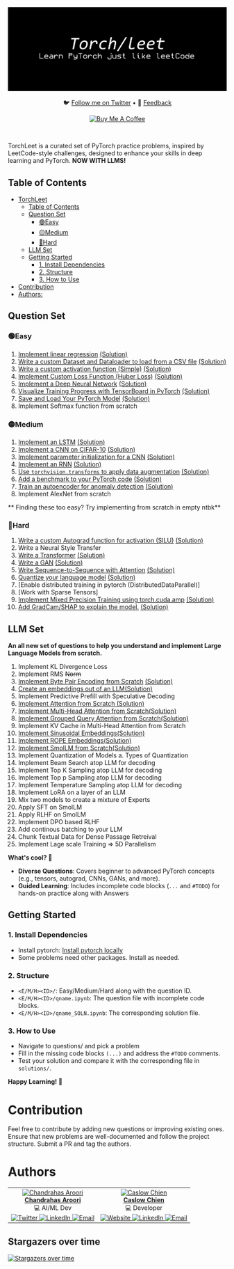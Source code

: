 <div align="center">
  <img src="torch.png" alt="Robot Image">
  <!-- <h1>TorchLeet</h1> -->
  <p align="center">
    🐦 <a href="https://twitter.com/charoori_ai">Follow me on Twitter</a> •
    📧 <a href="mailto:chandrahas.aroori@gmail.com?subject=LLM%20Cookbook">Feedback</a>
  </p>
  <p>
    <a href="https://www.buymeacoffee.com/charoori_ai" target="_blank"><img src="https://cdn.buymeacoffee.com/buttons/default-orange.png" alt="Buy Me A Coffee" height="39" width="170"></a>
  </p>
</div>
<br/>

TorchLeet is a curated set of PyTorch practice problems, inspired by LeetCode-style challenges, designed to enhance your skills in deep learning and PyTorch. **NOW WITH LLMS!**

## Table of Contents
- [TorchLeet](#torchleet)
  - [Table of Contents](#table-of-contents)
  - [Question Set](#question-set)
    - [🟢Easy](#easy)
    - [🟡Medium](#medium)
    - [🔴Hard](#hard)
  - [LLM Set](#llm-set)
  - [Getting Started](#getting-started)
    - [1. Install Dependencies](#1-install-dependencies)
    - [2. Structure](#2-structure)
    - [3. How to Use](#3-how-to-use)
- [Contribution](#contribution)
- [Authors:](#authors)


## Question Set

### 🟢Easy
1. [Implement linear regression](https://github.com/Exorust/TorchLeet/torch/easy/e1/lin-regression.ipynb) [(Solution)](https://github.com/Exorust/TorchLeet/torch/easy/e1/lin-regression_SOLN.ipynb)
2. [Write a custom Dataset and Dataloader to load from a CSV file](https://github.com/Exorust/TorchLeet/torch/easy/e2/custom-dataset.ipynb) [(Solution)](https://github.com/Exorust/TorchLeet/torch/easy/e2/custom-dataset_SOLN.ipynb) 
3. [Write a custom activation function (Simple)](https://github.com/Exorust/TorchLeet/torch/easy/e3/custom-activation.ipynb) [(Solution)](https://github.com/Exorust/TorchLeet/blob/main/e3/custom-activation_SOLN.ipynb)
4. [Implement Custom Loss Function (Huber Loss)](https://github.com/Exorust/TorchLeet/torch/easy/main/e4/custom-loss.ipynb) [(Solution)](https://github.com/Exorust/TorchLeet/torch/easy/main/e4/custom-loss_SOLN.ipynb)  
5. [Implement a Deep Neural Network](https://github.com/Exorust/TorchLeet/torch/easy/e5/custon-DNN.ipynb) [(Solution)](https://github.com/Exorust/TorchLeet/torch/easy/e5/custon-DNN_SOLN.ipynb)  
6. [Visualize Training Progress with TensorBoard in PyTorch](https://github.com/Exorust/TorchLeet/torch/easy/e6/tensorboard.ipynb) [(Solution)](https://github.com/Exorust/TorchLeet/torch/easy/e6/tensorboard_SOLN.ipynb)  
7. [Save and Load Your PyTorch Model](https://github.com/Exorust/TorchLeet/torch/easy/e7/save_model.ipynb) [(Solution)](https://github.com/Exorust/TorchLeet/torch/easy/e7/save_model_SOLN.ipynb) 
10. Implement Softmax function from scratch


### 🟡Medium 
1. [Implement an LSTM](https://github.com/Exorust/TorchLeet/torch/medium/m1/LSTM.ipynb) [(Solution)](https://github.com/Exorust/TorchLeet/torch/medium/m1/LSTM_SOLN.ipynb)  
2. [Implement a CNN on CIFAR-10](https://github.com/Exorust/TorchLeet/torch/medium/m2/CNN.ipynb) [(Solution)](https://github.com/Exorust/TorchLeet/torch/medium/m2/CNN_SOLN.ipynb)  
3. [Implement parameter initialization for a CNN]() [(Solution)]()
4. [Implement an RNN](https://github.com/Exorust/TorchLeet/torch/medium/m3/RNN.ipynb) [(Solution)](https://github.com/Exorust/TorchLeet/torch/medium/m3/RNN_SOLN.ipynb)  
5. [Use `torchvision.transforms` to apply data augmentation](https://github.com/Exorust/TorchLeet/torch/medium/m4/augmentation.ipynb) [(Solution)](https://github.com/Exorust/TorchLeet/torch/medium/m4/augmentation_SOLN.ipynb)  
6. [Add a benchmark to your PyTorch code](https://github.com/Exorust/TorchLeet/torch/medium/m5/bench.ipynb) [(Solution)](https://github.com/Exorust/TorchLeet/torch/medium/m5/bench_SOLN.ipynb)  
7. [Train an autoencoder for anomaly detection](https://github.com/Exorust/TorchLeet/torch/medium/m6/autoencoder.ipynb) [(Solution)](https://github.com/Exorust/TorchLeet/torch/medium/m6/autoencoder_SOLN.ipynb)
8. Implement AlexNet from scratch 

** Finding these too easy? Try implementing from scratch in empty ntbk**

### 🔴Hard
1. [Write a custom Autograd function for activation (SILU)](https://github.com/Exorust/TorchLeet/torch/hard/h1/custom-autgrad-function.ipynb) [(Solution)](https://github.com/Exorust/TorchLeet/torch/hard/h1/custom-autgrad-function_SOLN.ipynb)
2. Write a Neural Style Transfer  
3. [Write a Transformer](https://github.com/Exorust/TorchLeet/torch/hard/h3/transformer.ipynb) [(Solution)](https://github.com/Exorust/TorchLeet/torch/hard/h3/transformer_SOLN.ipynb)  
4. [Write a GAN](https://github.com/Exorust/TorchLeet/torch/hard/h4/GAN.ipynb) [(Solution)](https://github.com/Exorust/TorchLeet/torch/hard/h4/GAN_SOLN.ipynb)  
5. [Write Sequence-to-Sequence with Attention](https://github.com/Exorust/TorchLeet/torch/hard/h5/seq-to-seq-with-Attention.ipynb) [(Solution)](https://github.com/Exorust/TorchLeet/torch/hard/h5/seq-to-seq-with-Attention_SOLN.ipynb)  
6. [Quantize your language model](https://github.com/Exorust/TorchLeet/torch/hard/h6/quantize-language-model.ipynb) [(Solution)](https://github.com/Exorust/TorchLeet/torch/hard/h6/quantize-language-model_SOLN.ipynb)
7. [Enable distributed training in pytorch (DistributedDataParallel)]
8. [Work with Sparse Tensors]
9. [Implement Mixed Precision Training using torch.cuda.amp](https://github.com/Exorust/TorchLeet/torch/hard/h9/cuda-amp.ipynb) [(Solution)](https://github.com/Exorust/TorchLeet/torch/hard/h9/cuda-amp_SOLN.ipynb)
10. [Add GradCam/SHAP to explain the model.](https://github.com/Exorust/TorchLeet/torch/hard/h10/xai.ipynb) [(Solution)](https://github.com/Exorust/TorchLeet/torch/hard/h10/xai_SOLN.ipynb)


## LLM Set

**An all new set of questions to help you understand and implement Large Language Models from scratch.**

1. Implement KL Divergence Loss
2. Implement RMS ~~Norm~~
3. [Implement Byte Pair Encoding from Scratch](https://github.com/Exorust/TorchLeet/torch/llm/Byte-Pair-Encoding/BPE-q3-Question.ipynb) [(Solution)](https://github.com/Exorust/TorchLeet/torch/llm/Byte-Pair-Encoding/BPE-q3.ipynb)
4. [Create an embeddings out of an LLM](https://github.com/Exorust/TorchLeet/torch/llm/Create-Embeddings-out-of-an-LLM/embeddings-q2-Question.ipynb)[(Solution)](https://github.com/Exorust/TorchLeet/torch/llm/Create-Embeddings-out-of-an-LLM/embeddings-q2.ipynb)
5. Implement Predictive Prefill with Speculative Decoding
6. [Implement Attention from Scratch ](https://github.com/Exorust/TorchLeet/torch/llm/Implement-Attention-from-Scratch/attention-q4-Question.ipynb)[(Solution)](https://github.com/Exorust/TorchLeet/torch/llm/Implement-Attention-from-Scratch/attention-q4.ipynb)
7. [Implement Multi-Head Attention from Scratch](https://github.com/Exorust/TorchLeet/torch/llm/Multi-Head-Attention/multi-head-attention-q5-Question.ipynb)[(Solution)](https://github.com/Exorust/TorchLeet/torch/llm/Multi-Head-Attention/multi-head-attention-q5.ipynb)
8. [Implement Grouped Query Attention from Scratch](https://github.com/Exorust/TorchLeet/torch/llm/Grouped-Query-Attention/grouped-query-attention-Question.ipynb)[(Solution)](https://github.com/Exorust/TorchLeet/torch/llm/Grouped-Query-Attention/grouped-query-attention.ipynb)
9. Implement KV Cache in Multi-Head Attention from Scratch
10. [Implement Sinusoidal Embeddings](https://github.com/Exorust/TorchLeet/torch/llm/Sinusoidal-Positional-Embedding/sinusoidal-q7-Question.ipynb)[(Solution)](https://github.com/Exorust/TorchLeet/torch/llm/Sinusoidal-Positional-Embedding/sinusoidal-q7.ipynb)
11. [Implement ROPE Embeddings](https://github.com/Exorust/TorchLeet/torch/llm/Rotary-Positional-Embedding/rope-q8-Question.ipynb)[(Solution)](https://github.com/Exorust/TorchLeet/torch/llm/Rotary-Positional-Embedding/rope-q8.ipynb)
12. [Implement SmolLM from Scratch](https://github.com/Exorust/TorchLeet/torch/llm/SmolLM/smollm-q12-Question.ipynb)[(Solution)](https://github.com/Exorust/TorchLeet/torch/llm/SmolLM/smollm-q12.ipynb)
13. Implement Quantization of Models
    a. Types of Quantization
14. Implement Beam Search atop LLM for decoding
15. Implement Top K Sampling atop LLM for decoding
16. Implement Top p Sampling atop LLM for decoding
17. Implement Temperature Sampling atop LLM for decoding
18. Implement LoRA on a layer of an LLM
19. Mix two models to create a mixture of Experts
20. Apply SFT on SmolLM 
21. Apply RLHF on SmolLM
22. Implement DPO based RLHF
23. Add continous batching to your LLM
24. Chunk Textual Data for Dense Passage Retreival
25. Implement Lage scale Training => 5D Parallelism

**What's cool? 🚀**
- **Diverse Questions**: Covers beginner to advanced PyTorch concepts (e.g., tensors, autograd, CNNs, GANs, and more).
- **Guided Learning**: Includes incomplete code blocks (`...` and `#TODO`) for hands-on practice along with Answers

## Getting Started

### 1. Install Dependencies
- Install pytorch: [Install pytorch locally](https://pytorch.org/get-started/locally/)
- Some problems need other packages. Install as needed.

### 2. Structure
- `<E/M/H><ID>/`: Easy/Medium/Hard along with the question ID.
- `<E/M/H><ID>/qname.ipynb`: The question file with incomplete code blocks.
- `<E/M/H><ID>/qname_SOLN.ipynb`: The corresponding solution file.

### 3. How to Use
- Navigate to questions/ and pick a problem
- Fill in the missing code blocks `(...)` and address the `#TODO` comments.
- Test your solution and compare it with the corresponding file in `solutions/`.

**Happy Learning! 🚀**


# Contribution
Feel free to contribute by adding new questions or improving existing ones. Ensure that new problems are well-documented and follow the project structure. Submit a PR and tag the authors.

# Authors

<div align="center">
  <table>
    <tr>
      <td align="center">
        <a href="https://github.com/Exorust">
          <img src="https://avatars.githubusercontent.com/u/20578676?v=4" width="100px;" alt="Chandrahas Aroori"/>
          <br />
          <b>Chandrahas Aroori</b>
        </a>
        <br />
        💻 AI/ML Dev
        <br />
        <a href="ttps://twitter.com/charoori_ai" target="_blank">
          <img src="https://upload.wikimedia.org/wikipedia/commons/6/60/Twitter_Logo_as_of_2021.svg" width="20px;" alt="Twitter"/>
        </a> 
        <a href="https://www.linkedin.com/in/chandrahas-aroori/" target="_blank">
          <img src="https://upload.wikimedia.org/wikipedia/commons/0/0e/LinkedIn_Logo_2013.svg" width="20px;" alt="LinkedIn"/>
        </a>
        <a href="mailto:charoori@bu.edu" target="_blank">
          <img src="https://upload.wikimedia.org/wikipedia/commons/a/a6/Email_icon.svg" width="20px;" alt="Email"/>
        </a>
      </td>
      <td align="center">
        <a href="https://github.com/CaslowChien">
          <img src="https://avatars.githubusercontent.com/u/99608452?v=4" width="100px;" alt="Caslow Chien"/>
          <br />
          <b>Caslow Chien</b>
        </a>
        <br />
        💻 Developer
        <br />
        <a href="https://caslowchien.github.io/caslow.github.io/" target="_blank">
          <img src="https://upload.wikimedia.org/wikipedia/commons/6/60/Twitter_Logo_as_of_2021.svg" width="20px;" alt="Website"/>
        </a> 
        <a href="https://www.linkedin.com/in/caslow/" target="_blank">
          <img src="https://upload.wikimedia.org/wikipedia/commons/0/0e/LinkedIn_Logo_2013.svg" width="20px;" alt="LinkedIn"/>
        </a>
        <a href="mailto:caslow@bu.edu" target="_blank">
          <img src="https://upload.wikimedia.org/wikipedia/commons/a/a6/Email_icon.svg" width="20px;" alt="Email"/>
        </a>
      </td>
    </tr>
  </table>
</div>

                        
## Stargazers over time
[![Stargazers over time](https://starchart.cc/Exorust/TorchLeet.svg?variant=adaptive)](https://starchart.cc/Exorust/TorchLeet)
